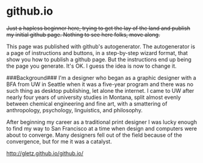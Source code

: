 github.io
=========
~~Just a hapless beginner here, trying to get the lay of the land and publish my initial github page. Nothing to see here folks, move along.~~

This page was published with github's autogenerator. The autogenerator is a page of instructions and buttons, in a step-by-step wizard format, that show you how to publish a github page. But the instructions end up being the page you generate. It's OK. I guess the idea is now to change it. 

###Background###
I'm a designer who began as a graphic designer with a BFA from UW in Seattle when it was a five-year program and there was no such thing as desktop publishing, let alone the internet. I came to UW after nearly four years of university studies in Montana, split almost evenly between chemical engineering and fine art, with a smattering of anthropology, psychology, linguistics, and philosophy. 

After beginning my career as a traditional print designer I was lucky enough to find my way to San Francisco at a time when design and computers were about to converge. Many designers fell out of the field because of the convergence, but for me it was a catalyst.  

http://gletz.github.io/github.io/

